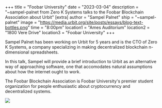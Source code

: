 +++
title = "Foobar University"
date = "2023-03-04"
description = "~sampel-palnet from Zero K Systems talks to the Foobar Blockchain Association about Urbit"
[extra]
author = "Sampel Palnet"
ship = "~sampel-palnet"
image = "https://media.urbit.org/site/posts/essays/blog-text-bottles.png"
time = "8:00pm"
location1 = "Ames Auditorium"
location2 = "1800 Vere Drive"
location3 = "Foobar University"
+++

<!---
This is a modified version of the "blog" markdown template used by the Urbit Foundation made for the Campus Outreach Program.

Tag notes:
- "title" should be the title of the university at which a given event is occurring.
- "date" should be the date of the event, NOT the date on which the event is posted.
- "description" should be a short sentence with the name and affiliation of the speaker and the name of the hosting organization.
- "author" and "ship" should refer to the speaker, not the writer.
- "image" should be an image of the university where the talk will be held
- "time" should be in reference to the timezone of the university and in 12hr AM/PM notation.
- "location1/2/3" should be self explanatory.

For the body of the text, begin with a short bio of the speaker and their affiliations. Then a canned summary of their talk, mentioning any any particularities they plan on going into. Then a short blurb about the organization hosting. Short and sweet.

Then put the same image from the tags at the bottom.

Note to self: do not put comments above the +++. That breaks everything and then you have to spend an afternoon on javascript forums trying to figure out what went wrong but it was the stupidest thing.
--->

<!---

Body notes:
1. A brief bio/introduction of the speaker
2. A brief explanation of what they will be doing — this should probably be mostly the same everytime unless a given speaker has a particular specialty/angle.
3. A brief bio of whatever organization is hosting the event.

For the body of the text, begin with a short bio of the speaker and their affiliations. Then a canned summary of their talk, mentioning any any particularities they plan on going into. Then a short blurb about the organization hosting. Short and sweet.

Then put the same image from the tags at the bottom.

--->

Sampel Palnet has been working on Urbit for 5 years and is the CTO of Zero K Systems, a company specializing in making decentralized blockchain n-dimensional spreadsheets. 

In this talk, Sampel will provide a brief introduction to Urbit as an alternative way of approaching software, one that accomodates natural assumptions about how the internet ought to work.

The Foobar Blockchain Association is Foobar University's premier student organization for people enthusiastic about cryptocurrency and decentralized systems.

<!---

Same image link from the tags

--->

![](https://media.urbit.org/site/posts/essays/blog-text-bottles.png)


